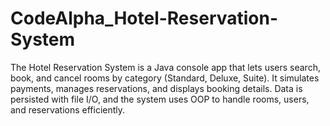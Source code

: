 # CodeAlpha_Hotel-Reservation-System
The Hotel Reservation System is a Java console app that lets users search, book, and cancel rooms by category (Standard, Deluxe, Suite). It simulates payments, manages reservations, and displays booking details. Data is persisted with file I/O, and the system uses OOP to handle rooms, users, and reservations efficiently.
